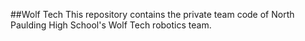 ##Wolf Tech
This repository contains the private team code of North Paulding High School's Wolf Tech robotics team.